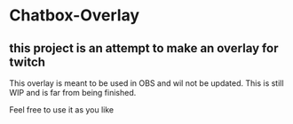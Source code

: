 # Chatbox-Overlay
this project is an attempt to make an overlay for twitch
-----------------------------------------------------------------------------
This overlay is meant to be used in OBS and wil not be updated.
This is still WIP and is far from being finished.

Feel free to use it as you like
